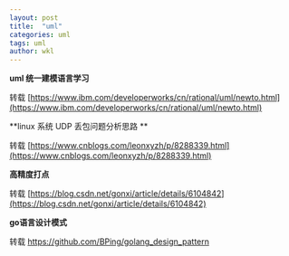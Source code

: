 ```yaml
---
layout: post
title:  "uml"
categories: uml
tags: uml  
author: wkl
---
```


**uml 统一建模语言学习**

转载
[https://www.ibm.com/developerworks/cn/rational/uml/newto.html](https://www.ibm.com/developerworks/cn/rational/uml/newto.html)

**linux 系统 UDP 丢包问题分析思路 **

转载
[https://www.cnblogs.com/leonxyzh/p/8288339.html](https://www.cnblogs.com/leonxyzh/p/8288339.html)

**高精度打点**

转载
[https://blog.csdn.net/gonxi/article/details/6104842](https://blog.csdn.net/gonxi/article/details/6104842)

**go语言设计模式**

转载
https://github.com/BPing/golang_design_pattern